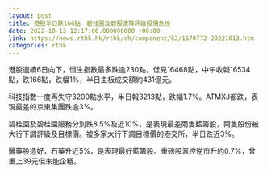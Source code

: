 ```yaml
---
layout: post
title: 港股半日跌166點　碧桂園及碧服遭降評級股價急挫
date: 2022-10-13 12:17:06.000000000 +08:00
link: https://news.rthk.hk/rthk/ch/component/k2/1670772-20221013.htm
categories: rthk
---
```


港股連續6日向下，恒生指數最多跌逾230點，低見16468點，中午收報16534點，跌166點，跌幅1%，半日主板成交額約431億元。

科技指數一度再失守3200點水平，半日報3213點，跌幅1.7%。ATMXJ都跌，表現最差的京東集團跌逾3%。

碧桂園及碧桂園服務分別跌8.5%及近10%，是表現最差兩隻藍籌股，兩隻股份被大行下調評級及目標價。被多家大行下調目標價的港交所，半日跌近3%。

醫藥股造好，石藥升近5%，是表現最好藍籌股。重磅股滙控逆市升約0.7%，曾重上39元但未能企穩。
